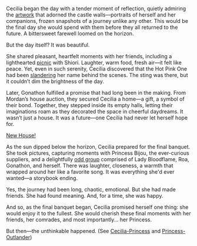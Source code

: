 <!-- title: Cecilia Immerkind -->
<!-- status: Alive -->

Cecilia began the day with a tender moment of reflection, quietly admiring the [artwork](https://www.youtube.com/live/LyufI3aiCB0?si=D5bnW1Fw0ITvXusf&t=751) that adorned the castle walls—portraits of herself and her companions, frozen snapshots of a journey unlike any other. This would be the final day she would spend with them before they all returned to the future. A bittersweet farewell loomed on the horizon.

But the day itself? It was beautiful.

She shared pleasant, heartfelt moments with her friends, including a lighthearted [picnic](https://www.youtube.com/watch?v=LyufI3aiCB0&t=1301s) with Shiori. Laughter, warm food, fresh air—it felt like peace. Yet, even in such serenity, Cecilia discovered that the Hot Pink One had been [slandering](https://www.youtube.com/watch?v=LyufI3aiCB0&t=2940s) her name behind the scenes. The sting was there, but it couldn’t dim the brightness of the day.

Later, Gonathon fulfilled a promise that had long been in the making. From Mordan’s house auction, they secured Cecilia a home—a gift, a symbol of their bond. Together, they stepped inside its empty halls, letting their imaginations roam as they decorated the space in cheerful daydreams. It wasn’t just a house. It was a future—one Cecilia had never let herself hope for.

[New House!](#embed:https://www.youtube.com/live/LyufI3aiCB0?t=3272s)

As the sun dipped below the horizon, Cecilia prepared for the final banquet. She took pictures, capturing moments with Princess Bijou, the ever-curious suppliers, and a delightfully [odd group](https://www.youtube.com/watch?v=LyufI3aiCB0&t=5945s) comprised of Lady Bloodflame, Roa, Gonathon, and herself. There was laughter, closeness, a warmth that wrapped around her like a favorite song. It was everything she'd ever wanted—a storybook ending.

Yes, the journey had been long, chaotic, emotional. But she had made friends. She had found meaning. And, for a time, she was happy.

And so, as the final banquet began, Cecilia promised herself one thing: she would enjoy it to the fullest. She would cherish these final moments with her friends, her comrades, and most importantly... her Princess.

But then—the unthinkable happened.
(See [Cecilia-Princess](#edge:cecilia-iphania) and [Princess-Outlander](#edge:iphania-outlander))